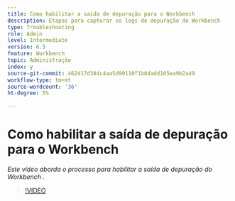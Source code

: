 ```yaml
---
title: Como habilitar a saída de depuração para o Workbench
description: Etapas para capturar os logs de depuração do Workbench
type: Troubleshooting
role: Admin
level: Intermediate
version: 6.5
feature: Workbench
topic: Administração
index: y
source-git-commit: 462417d384c4aa5d99110f1b8dadd165ea9b2a49
workflow-type: tm+mt
source-wordcount: '36'
ht-degree: 5%

---
```



# Como habilitar a saída de depuração para o Workbench

*Este vídeo aborda o processo para habilitar a saída de depuração do Workbench .*

>[!VIDEO](https://video.tv.adobe.com/v/335497?quality=9&learn=on)
